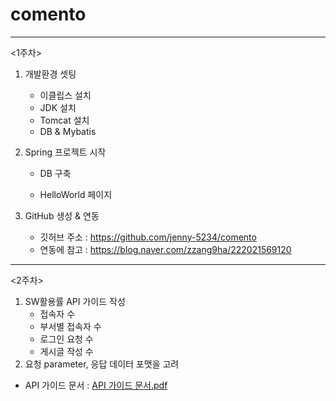 # comento
---
<1주차>
1. 개발환경 셋팅
   - 이클립스 설치
   - JDK 설치
   - Tomcat 설치
   - DB & Mybatis 
  
2. Spring 프로젝트 시작
   - DB 구축
   
   - HelloWorld 페이지
   
3. GitHub 생성 & 연동
   - 깃허브 주소 : https://github.com/jenny-5234/comento
   - 연동에 참고 : https://blog.naver.com/zzang9ha/222021569120 
___
<2주차>
1. SW활용률 API 가이드 작성
   - 접속자 수 
   - 부서별 접속자 수
   - 로그인 요청 수
   - 게시글 작성 수
2. 요청 parameter, 응답 데이터 포맷을 고려 

 - API 가이드 문서 : 
[API 가이드 문서.pdf](https://github.com/jenny-5234/comento/files/5847798/API.pdf)

